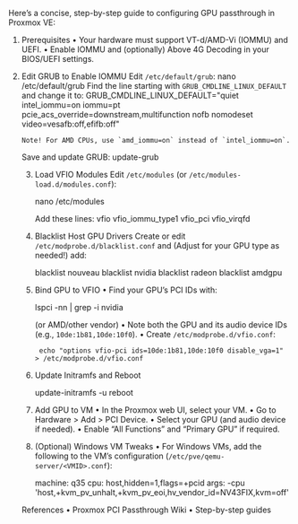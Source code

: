 Here’s a concise, step-by-step guide to configuring GPU passthrough in Proxmox VE:
1. Prerequisites
	•	Your hardware must support VT-d/AMD-Vi (IOMMU) and UEFI.
	•	Enable IOMMU and (optionally) Above 4G Decoding in your BIOS/UEFI settings.
2. Edit GRUB to Enable IOMMU
    Edit `/etc/default/grub`:
        nano /etc/default/grub
    Find the line starting with `GRUB_CMDLINE_LINUX_DEFAULT` and change it to:
        GRUB_CMDLINE_LINUX_DEFAULT="quiet intel_iommu=on iommu=pt pcie_acs_override=downstream,multifunction nofb nomodeset video=vesafb:off,efifb:off"

       Note! For AMD CPUs, use `amd_iommu=on` instead of `intel_iommu=on`.

    Save and update GRUB:
        update-grub

    3. Load VFIO Modules
        Edit `/etc/modules` (or `/etc/modules-load.d/modules.conf`):

        nano /etc/modules

        Add these lines:
            vfio
            vfio_iommu_type1
            vfio_pci
            vfio_virqfd

    4. Blacklist Host GPU Drivers
        Create or edit `/etc/modprobe.d/blacklist.conf` and (Adjust for your GPU type as needed!) add:

        blacklist nouveau
        blacklist nvidia
        blacklist radeon
        blacklist amdgpu

    5. Bind GPU to VFIO
	•	Find your GPU’s PCI IDs with:

         lspci -nn | grep -i nvidia

         (or AMD/other vendor)
	•	Note both the GPU and its audio device IDs (e.g., `10de:1b81,10de:10f0`).
	•	    Create `/etc/modprobe.d/vfio.conf`:

            echo "options vfio-pci ids=10de:1b81,10de:10f0 disable_vga=1" > /etc/modprobe.d/vfio.conf

    6. Update Initramfs and Reboot

        update-initramfs -u
        reboot      

    7. Add GPU to VM
	•	In the Proxmox web UI, select your VM.
	•	Go to Hardware > Add > PCI Device.
	•	Select your GPU (and audio device if needed).
	•	Enable “All Functions” and “Primary GPU” if required.

    8. (Optional) Windows VM Tweaks
	•	For Windows VMs, add the following to the VM’s configuration (`/etc/pve/qemu-server/<VMID>.conf`):

        machine: q35
        cpu: host,hidden=1,flags=+pcid
        args: -cpu 'host,+kvm_pv_unhalt,+kvm_pv_eoi,hv_vendor_id=NV43FIX,kvm=off'

    References
	•	Proxmox PCI Passthrough Wiki
	•	Step-by-step guides